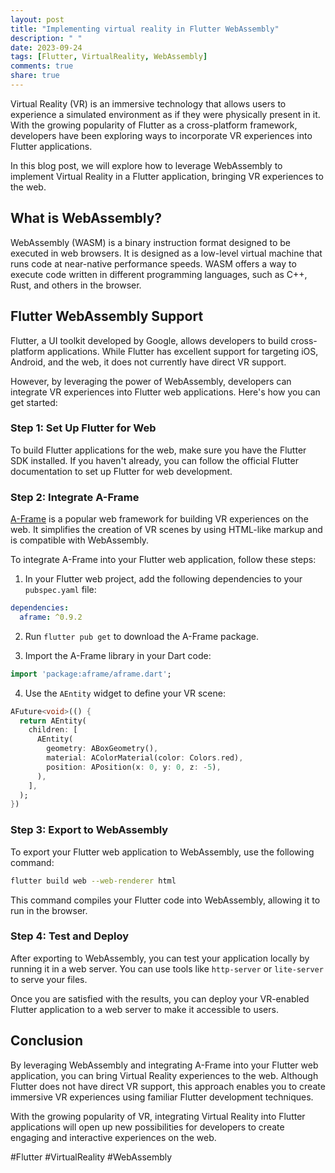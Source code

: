 ```yaml
---
layout: post
title: "Implementing virtual reality in Flutter WebAssembly"
description: " "
date: 2023-09-24
tags: [Flutter, VirtualReality, WebAssembly]
comments: true
share: true
---
```


Virtual Reality (VR) is an immersive technology that allows users to experience a simulated environment as if they were physically present in it. With the growing popularity of Flutter as a cross-platform framework, developers have been exploring ways to incorporate VR experiences into Flutter applications.

In this blog post, we will explore how to leverage WebAssembly to implement Virtual Reality in a Flutter application, bringing VR experiences to the web.

## What is WebAssembly?

WebAssembly (WASM) is a binary instruction format designed to be executed in web browsers. It is designed as a low-level virtual machine that runs code at near-native performance speeds. WASM offers a way to execute code written in different programming languages, such as C++, Rust, and others in the browser.

## Flutter WebAssembly Support

Flutter, a UI toolkit developed by Google, allows developers to build cross-platform applications. While Flutter has excellent support for targeting iOS, Android, and the web, it does not currently have direct VR support.

However, by leveraging the power of WebAssembly, developers can integrate VR experiences into Flutter web applications. Here's how you can get started:

### Step 1: Set Up Flutter for Web

To build Flutter applications for the web, make sure you have the Flutter SDK installed. If you haven't already, you can follow the official Flutter documentation to set up Flutter for web development.

### Step 2: Integrate A-Frame

[A-Frame](https://aframe.io/) is a popular web framework for building VR experiences on the web. It simplifies the creation of VR scenes by using HTML-like markup and is compatible with WebAssembly.

To integrate A-Frame into your Flutter web application, follow these steps:

1. In your Flutter web project, add the following dependencies to your `pubspec.yaml` file:

```yaml
dependencies:
  aframe: ^0.9.2
```

2. Run `flutter pub get` to download the A-Frame package.

3. Import the A-Frame library in your Dart code:

```dart
import 'package:aframe/aframe.dart';
```

4. Use the `AEntity` widget to define your VR scene:

```dart
AFuture<void>(() {
  return AEntity(
    children: [
      AEntity(
        geometry: ABoxGeometry(),
        material: AColorMaterial(color: Colors.red),
        position: APosition(x: 0, y: 0, z: -5),
      ),
    ],
  );
})
```

### Step 3: Export to WebAssembly

To export your Flutter web application to WebAssembly, use the following command:

```bash
flutter build web --web-renderer html
```

This command compiles your Flutter code into WebAssembly, allowing it to run in the browser.

### Step 4: Test and Deploy

After exporting to WebAssembly, you can test your application locally by running it in a web server. You can use tools like `http-server` or `lite-server` to serve your files.

Once you are satisfied with the results, you can deploy your VR-enabled Flutter application to a web server to make it accessible to users.

## Conclusion

By leveraging WebAssembly and integrating A-Frame into your Flutter web application, you can bring Virtual Reality experiences to the web. Although Flutter does not have direct VR support, this approach enables you to create immersive VR experiences using familiar Flutter development techniques.

With the growing popularity of VR, integrating Virtual Reality into Flutter applications will open up new possibilities for developers to create engaging and interactive experiences on the web.

#Flutter #VirtualReality #WebAssembly